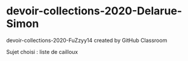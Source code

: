 # devoir-collections-2020-Delarue-Simon
devoir-collections-2020-FuZzyy14 created by GitHub Classroom

Sujet choisi : liste de cailloux
